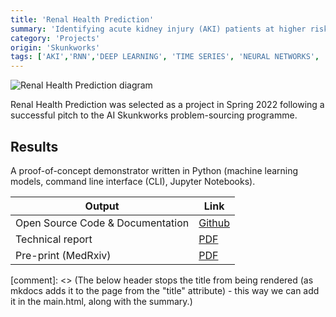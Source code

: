 ```yaml
---
title: 'Renal Health Prediction'
summary: 'Identifying acute kidney injury (AKI) patients at higher risk of requiring ITU, needing renal support (dialysis), or likely to have a higher potential for mortality.'
category: 'Projects'
origin: 'Skunkworks'
tags: ['AKI','RNN','DEEP LEARNING', 'TIME SERIES', 'NEURAL NETWORKS', 'PYTHON']
---
```


![Renal Health Prediction diagram](../images/renal-health-prediction.png)

Renal Health Prediction was selected as a project in Spring 2022 following a successful pitch to the AI Skunkworks problem-sourcing programme.

## Results

A proof-of-concept demonstrator written in Python (machine learning models, command line interface (CLI), Jupyter Notebooks).

Output|Link
---|---
Open Source Code & Documentation|[Github](https://github.com/nhsx/skunkworks-renal-health-prediction/)
Technical report|[PDF](https://github.com/nhsx/skunkworks-renal-health-prediction/raw/main/docs/renal-health-prediction-technical-report.pdf)
Pre-print (MedRxiv)|[PDF](https://www.medrxiv.org/content/10.1101/2023.02.22.23286184v1)

[comment]: <> (The below header stops the title from being rendered (as mkdocs adds it to the page from the "title" attribute) - this way we can add it in the main.html, along with the summary.)
#
